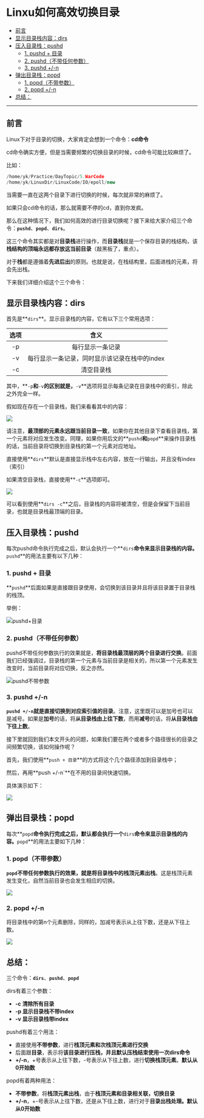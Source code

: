 # Linxu如何高效切换目录

- [前言](#前言)
- [显示目录栈内容：dirs](#显示目录栈内容dirs)
- [压入目录栈：pushd](#压入目录栈pushd)
    - [1. pushd + 目录](#1-pushd--目录)
    - [2. pushd（不带任何参数）](#2-pushd不带任何参数)
    - [3. pushd +/-n](#3-pushd--n)
- [弹出目录栈：popd](#弹出目录栈popd)
    - [1. popd（不带参数）](#1-popd不带参数)
    - [2. popd +/-n](#2-popd--n)
- [总结：](#总结)

-------------------

## 前言

Linux下对于目录的切换，大家肯定会想到一个命令：**cd命令**

cd命令确实方便，但是当需要频繁的切换目录的时候，cd命令可能比较麻烦了。

比如：

``` c++
/home/yk/Practice/DayTopic/5.WarCode
/home/yk/LinuxDir/LinuxCode/IO/epoll/new
```

当需要一直在这两个目录下进行切换的时候，每次就非常的麻烦了。

如果只会cd命令的话，那么就需要不停的cd，直到你发疯。

那么在这种情况下，我们如何高效的进行目录切换呢？接下来给大家介绍三个命令：**`pushd`**、**`popd`**、**`dirs`**。

这三个命令其实都是对**目录栈**进行操作，而**目录栈**就是一个保存目录的栈结构，该**栈结构的顶端永远都存放这当前目录**（敲黑板了，重点）。

对于**栈**都是遵循着**先进后出**的原则。也就是说，在栈结构里，后面进栈的元素，将会先出栈。

下来我们详细介绍这个三个命令：

## 显示目录栈内容：dirs

首先是**`dirs`**。显示目录栈的内容，它有以下三个常用选项：

| 选项 |                     含义                      |
| :--: | :-------------------------------------------: |
|  -p  |               每行显示一条记录                |
|  -v  | 每行显示一条记录，同时显示该记录在栈中的index |
|  -c  |                  清空目录栈                   |

其中，**`-p`**和**`-v`**的区别就是，**`-v`**选项将显示每条记录在目录栈中的索引，除此之外完全一样。

假如现在存在一个目录栈，我们来看看其中的内容：

![](https://ykitty.oss-cn-beijing.aliyuncs.com/photo/Linux/dirs%E5%91%BD%E4%BB%A4.png)

请注意，**最顶部的元素永远跟当前目录一致**，如果你在其他目录下查看目录栈，第一个元素将对应发生改变。同理，如果你用后文的**`pushd`**和**`popd`**来操作目录栈的话，当前目录将切换到目录栈的第一个元素对应地址。

直接使用**`dirs`**默认是直接显示栈中左右内容，放在一行输出，并且没有index（索引）

如果清空目录栈，直接使用**`-c`**选项即可。

![](https://ykitty.oss-cn-beijing.aliyuncs.com/photo/Linux/dirs%20-c%E6%B8%85%E7%A9%BA%E7%9B%AE%E5%BD%95%E6%A0%88.png)

可以看到使用**`dirs -c`**之后，目录栈的内容将被清空，但是会保留下当前目录，也就是目录栈最顶端的目录。

## 压入目录栈：pushd

每次pushd命令执行完成之后，默认会执行一个**`dirs`**命令来显示目录栈的内容。**`pushd`**的用法主要有以下几种：

### 1. pushd + 目录

**`pushd`**后面如果是直接跟目录使用，会切换到该目录并且将该目录置于目录栈的栈顶。

举例：

![pushd+目录](https://ykitty.oss-cn-beijing.aliyuncs.com/photo/Linux/pushd%2B%E7%9B%AE%E5%BD%95.png)

### 2. pushd（不带任何参数）

pushd不带任何参数执行的效果就是，**将目录栈最顶层的两个目录进行交换**。前面我们已经强调过，目录栈的第一个元素与当前目录是相关的，所以第一个元素发生改变时，当前目录将对应切换，反之亦然。

![pushd不带参数](https://ykitty.oss-cn-beijing.aliyuncs.com/photo/Linux/pushd.png)

### 3. pushd +/-n

**`pushd +/-n`**就是直接**切换到对应索引值的目录**。注意，这里既可以是加号也可以是减号。如果是**加号**的话，将**从目录栈由上往下数**，而用**减号**的话，将**从目录栈由下往上数**。

接下里就回到我们本文开头的问题，如果我们要在两个或者多个路径很长的目录之间频繁切换，该如何操作呢？

首先，我们使用**`push + 目录`**的方式将这个几个路径添加到目录栈中；

然后，再用**push +/-n`**在不用的目录间快速切换。

具体演示如下：

![](https://ykitty.oss-cn-beijing.aliyuncs.com/photo/Linux/pushd%20%2Bor-n.png)

## 弹出目录栈：popd

每次**`popd`**命令执行完成之后，默认都会执行一个**`dirs`**命令来显示目录栈的内容。**`popd`**的用法主要如下几种：

### 1. popd（不带参数）

**`popd`**不带任何参数执行的效果，就是**将目录栈中的栈顶元素出栈**。这是栈顶元素发生变化，自然当前目录也会发生相应的切换。

![](https://ykitty.oss-cn-beijing.aliyuncs.com/photo/Linux/pushd.png)

### 2. popd +/-n

将目录栈中的第n个元素删除，同样的，加减号表示从上往下数，还是从下往上数。

![](https://ykitty.oss-cn-beijing.aliyuncs.com/photo/Linux/popd%20%2Bor-n.png)



## 总结：

三个命令：**`dirs`**、**`pushd`**、**`popd`**

dirs有着三个参数：

- **-c	清除所有目录**
- **-p    显示目录栈不带index**
- **-v     显示目录栈带index**

pushd有着三个用法：

- 直接使用**不带参数**，进行**栈顶元素和次栈顶元素进行交换**
- 后面跟**目录**，表示将**该目录进行压栈，并且默认压栈结束使用一次dirs命令**
- **+/-n**，+号表示从上往下数，-号表示从下往上数，进行**切换栈顶元素**。**默认从0开始数**

popd有着两种用法：

- **不带参数**，将**栈顶元素出栈**，由于**栈顶元素和目录相关联，切换目录**
- **+/-n**，+-号表示从上往下数，还是从下往上数，进行对于**目录出栈处理。默认从0开始数**





